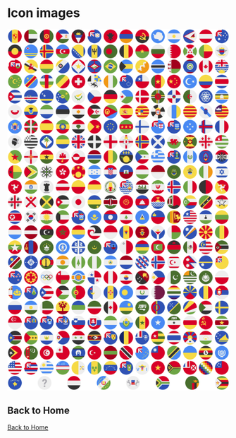 # Icon images

<p align="center">
<img src="/static/images/circle-flags-optimized.png" width="650" />
</p>

## Back to Home

[Back to Home](/)
